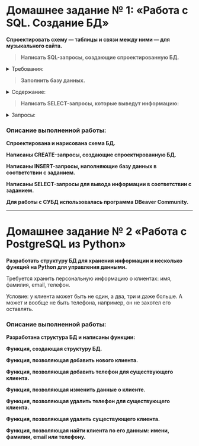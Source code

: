 # Домашнее задание № 1: «Работа с SQL. Создание БД»

**Спроектировать схему — таблицы и связи между ними — для музыкального сайта.**

>  **Написать SQL-запросы, создающие спроектированную БД.**

<details>
<summary>Требования:</summary>

На сайте должна быть возможность увидеть список музыкальных жанров;

Для каждого жанра можно получить список исполнителей, которые выступают в соответствующем жанре;

Для каждого исполнителя можно получить список его альбомов;

Для каждого альбома можно получить список треков, которые в него входят;

У жанра есть название;

У исполнителя есть имя (псевдоним) и жанр, в котором он исполняет;

У альбома есть название, год выпуска и его исполнитель;

У трека есть название, длительность и альбом, которому этот трек принадлежит.

Исполнители могут петь в разных жанрах, как и одному жанру могут принадлежать несколько исполнителей.

Альбом могут выпустить несколько исполнителей вместе. Как и исполнитель может принимать участие во множестве альбомов.

Сборник имеет название и год выпуска. В него входят различные треки из разных альбомов.

Один и тот же трек может присутствовать в разных сборниках.
</details>

> **Заполнить базу данных.**
<details>
<summary>Содержание:</summary>
  
не менее 4 исполнителей,

не менее 3 жанров,

не менее 3 альбомов,

не менее 6 треков,

не менее 4 сборников.

</details>

> **Написать SELECT-запросы, которые выведут информацию:**
<details>
<summary>Запросы:</summary>
  
Название и продолжительность самого длительного трека.

Название треков, продолжительность которых не менее 3,5 минут.

Названия сборников, вышедших в период с 2018 по 2020 год включительно.

Исполнители, чьё имя состоит из одного слова.

Название треков, которые содержат слово «мой» или «my».

Количество исполнителей в каждом жанре.

Количество треков, вошедших в альбомы 2019–2020 годов.

Средняя продолжительность треков по каждому альбому.

Все исполнители, которые не выпустили альбомы в 2020 году.

Названия сборников, в которых присутствует конкретный исполнитель.
</details>

### Описание выполненной работы:

**Спроектирована и нарисована схема БД.**

**Написаны CREATE-запросы, создающие спроектированную БД.** 

**Написаны INSERT-запросы, наполняющие базу данных в соответствии с заданием.**

**Написаны SELECT-запросы для вывода информации в соответствии с заданием.**

**Для работы с СУБД использовалась программа DBeaver Community.**

---

# Домашнее задание № 2 «Работа с PostgreSQL из Python»

**Разработать структуру БД для хранения информации и несколько функций на Python для управления данными.**

Требуется хранить персональную информацию о клиентах:
имя,
фамилия,
email,
телефон.

Условие: у клиента может быть не один, а два, три и даже больше. А может и вообще не быть телефона, например, он не захотел его оставлять.


### Описание выполненной работы:

**Разработана структура БД и написаны функции:**

**Функция, создающая структуру БД.**

**Функция, позволяющая добавить нового клиента.**

**Функция, позволяющая добавить телефон для существующего клиента.**

**Функция, позволяющая изменить данные о клиенте.**

**Функция, позволяющая удалить телефон для существующего клиента.**

**Функция, позволяющая удалить существующего клиента.**

**Функция, позволяющая найти клиента по его данным: имени, фамилии, email или телефону.**
